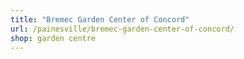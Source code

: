 ```yaml
---
title: "Bremec Garden Center of Concord"
url: /painesville/bremec-garden-center-of-concord/
shop: garden centre
---
```

